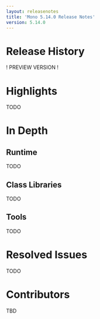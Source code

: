 ```yaml
---
layout: releasenotes
title: 'Mono 5.14.0 Release Notes'
version: 5.14.0
---
```


Release History
===============

! PREVIEW VERSION !


Highlights
==========

TODO


# In Depth

## Runtime

TODO

## Class Libraries

TODO

## Tools

TODO

Resolved Issues
=========

TODO

Contributors
============

TBD
